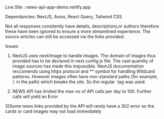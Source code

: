 Live Site : news-api-app-demo.netlify.app

Dependancies: NextJS, Axios, React Query, Tailwind CSS

Not all responses consitently have details, descriptions,or authors therefore these have been ignored to ensure a more streamlined experience. The source articles can still be accessed via the links provided.


Issues

1) NextJS uses next/image to handle images. The domain of images thus provided has to be declared in next.config.js file.  The vast quantity of image sources has made this impossible. NextJS documentation  reccomends using https protocol and  ** symbol for handling Wildcard patterns. However images often have non-standard paths (for example, /. in the path) which breaks the site. So the regular <img> tag was used.

2) NEWS API has limited the max no of API calls per day to 100. Further calls will yield an Error

3)Some news links provided by the API will rarely have a 302 error so the cards or card images may not load immediately   
